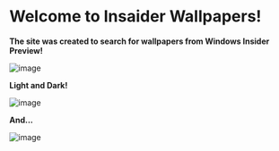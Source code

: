 # Welcome to Insaider Wallpapers!

**The site was created to search for wallpapers from Windows Insider Preview!**

![image](https://github.com/MADWIN11/Insaider-Wallpapers/assets/100036294/843c5dad-8ada-4795-a185-0d5173aaa634)

**Light and Dark!**

![image](https://github.com/MADWIN11/Insaider-Wallpapers/assets/100036294/9cf97e59-643c-4135-a348-7a91f5f4f0ac)

**And...**

![image](https://github.com/MADWIN11/Insaider-Wallpapers/assets/100036294/030719a8-a9e4-4654-81c8-183da46049d2)
